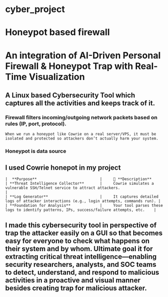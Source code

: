 # cyber_project
# Honeypot based firewall 
# An integration of AI-Driven Personal Firewall & Honeypot Trap with Real-Time Visualization

## A Linux based Cybersecurity Tool which captures all the activities and keeps track of it. 
### Firewall filters incoming/outgoing network packets based on rules (IP, port, protocol).

    When we run a honeypot like Cowrie on a real server/VPS, it must be isolated and protected so attackers don’t actually harm your system.


### Honeypot is data source 
## I used Cowrie honepot in my project 
    |  **Purpose**                            |     📄 **Description**                                                               
    | **Threat Intelligence Collector**       |     Cowrie simulates a vulnerable SSH/Telnet service to attract attackers.                   |
    | **Log Generator**                       |     It captures detailed logs of attacker interactions (e.g., login attempts, commands run). |
    | **Foundation for Analysis**             |     Your tool parses these logs to identify patterns, IPs, success/failure attempts, etc.    |

## I made this cybersecurity tool in perspective of trap the attacker easily on a GUI so that becomes easy for everyone to check what happens on their system and by whom. Ultimate goal it for extracting critical threat intelligence—enabling security researchers, analysts, and SOC teams to detect, understand, and respond to malicious activities in a proactive and visual manner besides creating trap for malicious attacker.


